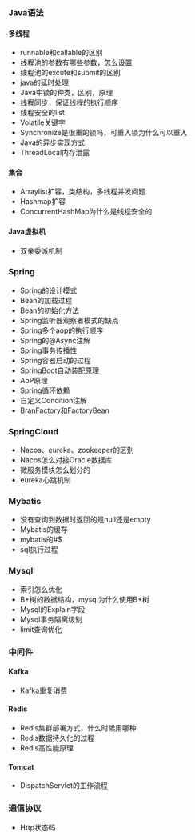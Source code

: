 ### Java语法
#### 多线程
+ runnable和callable的区别
+ 线程池的参数有哪些参数，怎么设置
+ 线程池的excute和submit的区别
+ java的延时处理
+ Java中锁的种类，区别，原理
+ 线程同步，保证线程的执行顺序
+ 线程安全的list
+ Volatile关键字
+ Synchronize是很重的锁吗，可重入锁为什么可以重入
+ Java的异步实现方式
+ ThreadLocal内存泄露
#### 集合
+ Arraylist扩容，类结构，多线程并发问题
+ Hashmap扩容
+ ConcurrentHashMap为什么是线程安全的
#### Java虚拟机
+ 双亲委派机制

### Spring
+ Spring的设计模式
+ Bean的加载过程
+ Bean的初始化方法
+ Spring监听器观察者模式的缺点
+ Spring多个aop的执行顺序
+ Spring的@Async注解
+ Spring事务传播性
+ Spring容器启动的过程
+ SpringBoot自动装配原理
+ AoP原理
+ Spring循环依赖
+ 自定义Condition注解
+ BranFactory和FactoryBean

### SpringCloud
+ Nacos、eureka、zookeeper的区别
+ Nacos怎么对接Oracle数据库
+ 微服务模块怎么划分的
+ eureka心跳机制

### Mybatis
+ 没有查询到数据时返回的是null还是empty
+ Mybatis的缓存
+ mybatis的#$
+ sql执行过程

### Mysql
+ 索引怎么优化
+ B+树的数据结构，mysql为什么使用B+树
+ Mysql的Explain字段
+ Mysql事务隔离级别
+ limit查询优化

### 中间件
#### Kafka
+ Kafka重复消费
#### Redis
+ Redis集群部署方式，什么时候用哪种
+ Redis数据持久化的过程
+ Redis高性能原理
#### Tomcat
+ DispatchServlet的工作流程

### 通信协议
+ Http状态码